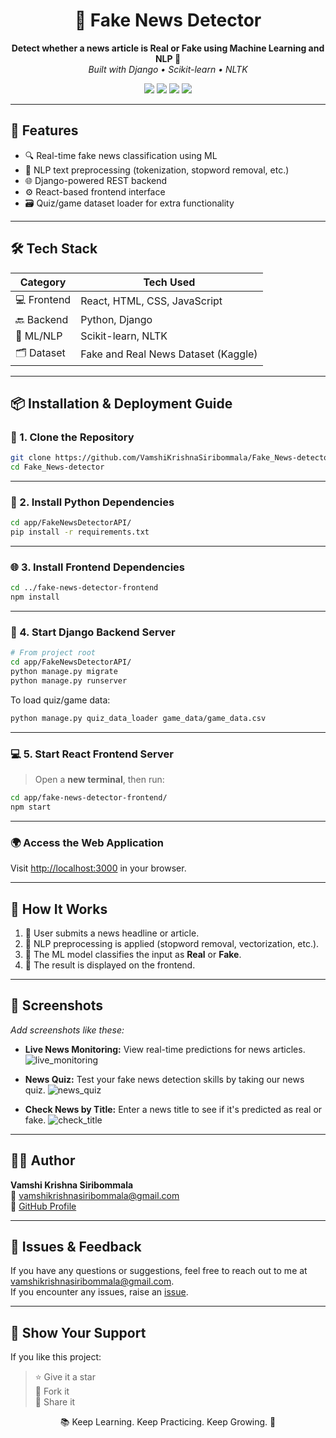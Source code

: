 <h1 align="center">📰 Fake News Detector</h1>

<p align="center">
  <b>Detect whether a news article is Real or Fake using Machine Learning and NLP 🧠</b><br>
  <i>Built with Django • Scikit-learn • NLTK </i>
</p>

<p align="center">
  <img src="https://img.shields.io/badge/ML-Scikit--learn-blue?style=for-the-badge">
  <img src="https://img.shields.io/badge/Framework-Django-green?style=for-the-badge">
  <img src="https://img.shields.io/badge/NLP-NLTK-orange?style=for-the-badge">
  <img src="https://img.shields.io/github/stars/VamshiKrishnaSiribommala/Fake_News-detector?style=for-the-badge">
</p>

---

## 🚀 Features

- 🔍 Real-time fake news classification using ML
- 🧠 NLP text preprocessing (tokenization, stopword removal, etc.)
- 🌐 Django-powered REST backend
- ⚙️ React-based frontend interface
- 🗃️ Quiz/game dataset loader for extra functionality

---

## 🛠️ Tech Stack

| Category     | Tech Used                           |
|--------------|-------------------------------------|
| 💻 Frontend  | React, HTML, CSS, JavaScript        |
| 🔙 Backend   | Python, Django                      |
| 🧠 ML/NLP    | Scikit-learn, NLTK                  |
| 🗂️ Dataset   | Fake and Real News Dataset (Kaggle) |

---

## 📦 Installation & Deployment Guide

### 🔁 1. Clone the Repository

```bash
git clone https://github.com/VamshiKrishnaSiribommala/Fake_News-detector.git
cd Fake_News-detector
```

---

### 🐍 2. Install Python Dependencies

```bash
cd app/FakeNewsDetectorAPI/
pip install -r requirements.txt
```

---

### 🌐 3. Install Frontend Dependencies

```bash
cd ../fake-news-detector-frontend
npm install
```

---

### 🚀 4. Start Django Backend Server

```bash
# From project root
cd app/FakeNewsDetectorAPI/
python manage.py migrate
python manage.py runserver
```

To load quiz/game data:

```bash
python manage.py quiz_data_loader game_data/game_data.csv
```

---

### 💻 5. Start React Frontend Server

> Open a **new terminal**, then run:

```bash
cd app/fake-news-detector-frontend/
npm start
```

---

### 🌍 Access the Web Application

Visit [http://localhost:3000](http://localhost:3000) in your browser.

---

## 🧪 How It Works

1. 📝 User submits a news headline or article.
2. 🧹 NLP preprocessing is applied (stopword removal, vectorization, etc.).
3. 🤖 The ML model classifies the input as **Real** or **Fake**.
4. 📱 The result is displayed on the frontend.

---

## 📸 Screenshots

_Add screenshots like these:_

- **Live News Monitoring:** View real-time predictions for news articles.
![live_monitoring](https://res.cloudinary.com/dng99s7st/image/upload/v1749968885/fake%20news%20detection.png)

- **News Quiz:** Test your fake news detection skills by taking our news quiz.
![news_quiz](https://res.cloudinary.com/dng99s7st/image/upload/v1749969314/obuugqolg0gnyexvpaqs.png)

- **Check News by Title:** Enter a news title to see if it's predicted as real or fake.
![check_title](https://res.cloudinary.com/dng99s7st/image/upload/v1749968884/hfwot7g0lrok1mdyvenb.png)
---

## 🙋‍♂️ Author

**Vamshi Krishna Siribommala**  
📧 [vamshikrishnasiribommala@gmail.com](mailto:vamshikrishnasiribommala@gmail.com)  
🔗 [GitHub Profile](https://github.com/VamshiKrishnaSiribommala)

---

## 🐛 Issues & Feedback

If you have any questions or suggestions, feel free to reach out to me at [vamshikrishnasiribommala@gmail.com](mailto:vamshikrishnasiribommala@gmail.com).  
If you encounter any issues, raise an [issue](https://github.com/VamshiKrishnaSiribommala/Fake_News-detector/issues).

---

## 🌟 Show Your Support

If you like this project:

> ⭐ Give it a star  
> 🍴 Fork it  
> 📢 Share it

<p align="center">📚 Keep Learning. Keep Practicing. Keep Growing. 🚀</p>


